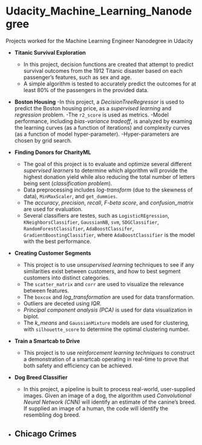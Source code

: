 # Udacity_Machine_Learning_Nanodegree
Projects worked for the Machine Learning Engineer Nanodegree in Udacity
- **Titanic Survival Exploration**
    - In this project, decision functions are created that attempt to predict survival outcomes from the 1912 Titanic disaster based on each passenger’s features, such as sex and age.
    - A simple algorithm is tested to accurately predict the outcomes for at least 80% of the passengers in the provided data.
    
- **Boston Housing**
    -In this project, a _DecisionTreeRegressor_ is used to predict the Boston housing price, as a _supervised learning_ and _regression_ problem.
    -The `r2_score` is used as metrics.
    -Model performance, including _bias-variance tradeoff_, is analyzed by examing the learning curves (as a function of iterations) and complexity curves (as a function of model hyper-parameter).
    -Hyper-parameters are chosen by grid search.
    
- **Finding Donors for CharityML**
    - The goal of this project is to evaluate and optimize several different _supervised learners_ to determine which algorithm will provide the highest donation yield while also reducing the total number of letters being sent (_classification problem_).
    - Data preprocessing includes  _log-transform_ (due to the skewness of data), `MinMaxScaler`, and `get_dummies`.
    - The _accuracy_, _precision_, _recall_, _F-beta score_, and _confusion_matrix_ are used for evaluation.
    - Several classifiers are testes, such as `LogisticREgression`,  `KNeighborsClassifier`, `GaussianNB`, `svm`, `SDGClassifier`, `RandomForestClassifier`, `AdaBoostClassifer`, `GradientBoostingClassifier`, where `AdaBoostClassifier` is the model with the best performance.
    
- **Creating Customer Segments**
    - This project is to use _unsupervised learning_ techniques to see if any similarities exist between customers, and how to best segment customers into distinct categories.
    - The `scatter_matrix` and `corr` are used to visualize the relevance between features.
    - The `boxcox` and _log_transformation_ are used for data transformation.
    - Outliers are deceted using _IQR_.
    - _Principal component analysis (PCA)_ is used for data visualization in biplot.
    - The _k_means_ and `GaussianMixture` models are used for clustering, with `silhouette_score` to determine the  optimal clustering number.
    
- **Train a Smartcab to Drive**
   - This project is to use _reinforcement learning techniques_ to construct a demonstration of a smartcab operating in real-time to prove that both safety and efficiency can be achieved.
   
- **Dog Breed Classifier**
    - In this project, a pipeline is built to process real-world, user-supplied images. Given an image of a dog, the algorithm used _Convolutional Neural Network (CNN)_ will identify an estimate of the canine’s breed. If supplied an image of a human, the code will identify the resembling dog breed.
- **Chicago Crimes**
    -

